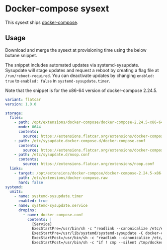 # Docker-compose sysext

This sysext ships [docker-compose](https://github.com/docker/compose).

## Usage

Download and merge the sysext at provisioning time using the below butane snippet.

The snippet includes automated updates via systemd-sysupdate.
Sysupdate will stage updates and request a reboot by creating a flag file at `/run/reboot-required`.
You can deactivate updates by changing `enabled: true` to `enabled: false` in `systemd-sysupdate.timer`.

Note that the snippet is for the x86-64 version of docker-compose 2.24.5.

```yaml
variant: flatcar
version: 1.0.0

storage:
  files:
    - path: /opt/extensions/docker-compose/docker-compose-2.24.5-x86-64.raw
      mode: 0644
      contents:
        source: https://extensions.flatcar.org/extensions/docker-compose-2.24.5-x86-64.raw
    - path: /etc/sysupdate.docker-compose.d/docker-compose.conf
      contents:
        source: https://extensions.flatcar.org/extensions/docker-compose.conf
    - path: /etc/sysupdate.d/noop.conf
      contents:
        source: https://extensions.flatcar.org/extensions/noop.conf
  links:
    - target: /opt/extensions/docker-compose/docker-compose-2.24.5-x86-64.raw
      path: /etc/extensions/docker-compose.raw
      hard: false
systemd:
  units:
    - name: systemd-sysupdate.timer
      enabled: true
    - name: systemd-sysupdate.service
      dropins:
        - name: docker-compose.conf
          contents: |
            [Service]
            ExecStartPre=/usr/bin/sh -c "readlink --canonicalize /etc/extensions/docker-compose.raw > /tmp/docker-compose"
            ExecStartPre=/usr/lib/systemd/systemd-sysupdate -C docker-compose update
            ExecStartPost=/usr/bin/sh -c "readlink --canonicalize /etc/extensions/docker-compose.raw > /tmp/docker-compose-new"
            ExecStartPost=/usr/bin/sh -c "if ! cmp --silent /tmp/docker-compose /tmp/docker-compose-new; then touch /run/reboot-required; fi"
```

